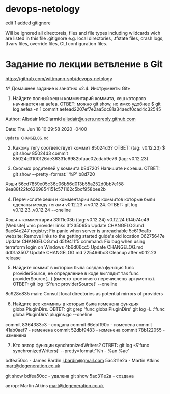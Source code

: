 # devops-netology
edit 1
added gitignore

Will be ignored all directoreis, files and file types including wildcards wich are listed
in this file .gitignore e.g. local directories, .tfstate files, crash logs, tfvars files, override
files, CLI configuration files.

# Задание по лекции ветвление в Git
https://github.com/wittmann-spb/devops-netology

№ Домашнее задание к занятию «2.4. Инструменты Git»

1. Найдите полный хеш и комментарий коммита, хеш которого начинается на aefea.
ОТВЕТ: можно git show, но имхо удобнее
$ git log aefea -n 1
commit aefead2207ef7e2aa5dc81a34aedf0cad4c32545

Author: Alisdair McDiarmid <alisdair@users.noreply.github.com>

Date:   Thu Jun 18 10:29:58 2020 -0400



    Update CHANGELOG.md

2. Какому тегу соответствует коммит 85024d3?
ОТВЕТ: (tag: v0.12.23)
$ git show 85024d3
commit 85024d3100126de36331c6982bfaac02cdab9e76 (tag: v0.12.23)

3. Сколько родителей у коммита b8d720? Напишите их хеши.
ОТВЕТ:
git show --pretty=format:' %P' b8d720

Хэши
56cd7859e05c36c06b56d013b55a252d0bb7e158
9ea88f22fc6269854151c571162c5bcf958bee2b

4. Перечислите хеши и комментарии всех коммитов которые были сделаны между тегами v0.12.23 и v0.12.24.
ОТВЕТ:
git log v0.12.23..v0.12.24 --oneline

Хэши + комментарии
33ff1c03b (tag: v0.12.24) v0.12.24
b14b74c49 [Website] vmc provider links
3f235065b Update CHANGELOG.md
6ae64e247 registry: Fix panic when server is unreachable
5c619ca1b website: Remove links to the getting started guide's old location
06275647e Update CHANGELOG.md
d5f9411f5 command: Fix bug when using terraform login on Windows
4b6d06cc5 Update CHANGELOG.md
dd01a3507 Update CHANGELOG.md
225466bc3 Cleanup after v0.12.23 release

5. Найдите коммит в котором была создана функция func providerSource, ее определение в коде выглядит так func providerSource(...) (вместо троеточего перечислены аргументы).
ОТВЕТ:
git log -S'func providerSource(' --oneline

8c928e835 main: Consult local directories as potential mirrors of providers

6. Найдите все коммиты в которых была изменена функция globalPluginDirs.
ОВТЕТ:
git grep 'func globalPluginDirs'
git log -L :'func globalPluginDirs':plugins.go --oneline

commit 8364383c3 - создана
commit 66ebff90c - изменена
commit 41ab0aef7 - изменена
commit 52dbf9483 - изменена
commit 78b122055 - изменена

7. Кто автор функции synchronizedWriters?
ОТВЕТ:
git log -S'func synchronizedWriters(‘ --pretty=format:'%h - %an %ae'

bdfea50cc - James Bardin j.bardin@gmail.com
5ac311e2a - Martin Atkins mart@degeneration.co.uk

git show bdfea50cc - удалена
git show 5ac311e2a - создана

автор:
Martin Atkins mart@degeneration.co.uk
